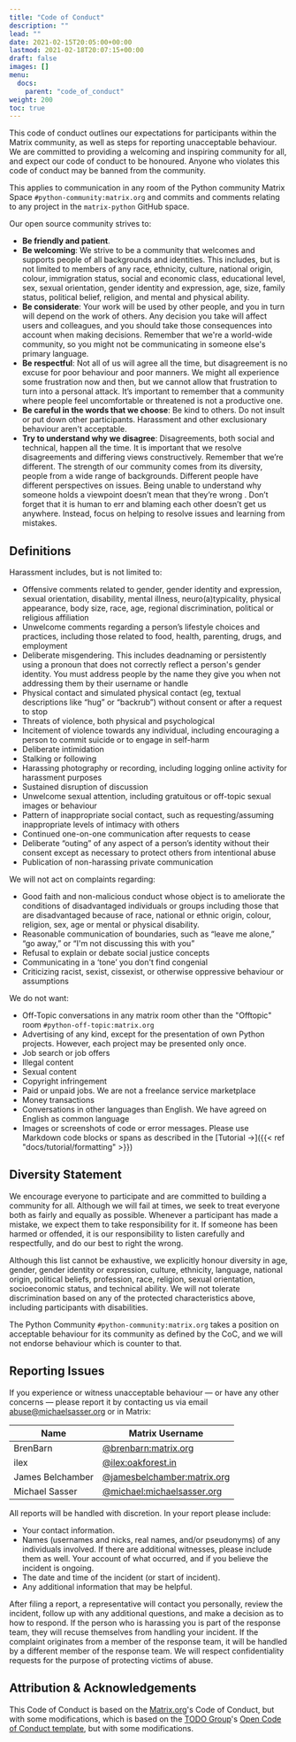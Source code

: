 ```yaml
---
title: "Code of Conduct"
description: ""
lead: ""
date: 2021-02-15T20:05:00+00:00
lastmod: 2021-02-18T20:07:15+00:00
draft: false
images: []
menu:
  docs:
    parent: "code_of_conduct"
weight: 200
toc: true
---
```


This code of conduct outlines our expectations for participants within the
Matrix community, as well as steps for reporting unacceptable behaviour.
We are committed to providing a welcoming and inspiring community for all,
and expect our code of conduct to be honoured. Anyone who violates this code
of conduct may be banned from the community.

This applies to communication in any room of the Python community Matrix Space
`#python-community:matrix.org` and commits and comments relating to any 
project in the `matrix-python` GitHub space.

Our open source community strives to:

- **Be friendly and patient**.
- **Be welcoming**: We strive to be a community that welcomes and supports
  people of all backgrounds and identities. This includes, but is not
  limited to members of any race, ethnicity, culture, national origin,
  colour, immigration status, social and economic class, educational level,
  sex, sexual orientation, gender identity and expression, age, size, family
  status, political belief, religion, and mental and physical ability.
- **Be considerate**: Your work will be used by other people, and you in
  turn will depend on the work of others. Any decision you take will
  affect users and colleagues, and you should take those consequences into
  account when making decisions. Remember that we're a world-wide community,
  so you might not be communicating in someone else's primary language.
- **Be respectful**: Not all of us will agree all the time, but disagreement
  is no excuse for poor behaviour and poor manners. We might all experience
  some frustration now and then, but we cannot allow that frustration to turn
  into a personal attack. It’s important to remember that a community where
  people feel uncomfortable or threatened is not a productive one.
- **Be careful in the words that we choose**: Be kind to others. Do not insult
  or put down other participants. Harassment and other exclusionary behaviour
  aren't acceptable.
- **Try to understand why we disagree**: Disagreements, both social and
  technical, happen all the time. It is important that we resolve disagreements
  and differing views constructively. Remember that we’re different. The
  strength of our community comes from its diversity, people from a wide range
  of backgrounds. Different people have different perspectives on issues. Being
  unable to understand why someone holds a viewpoint doesn’t mean that they’re
  wrong . Don’t forget that it is human to err and blaming each other doesn’t
  get us anywhere. Instead, focus on helping to resolve issues and learning
  from mistakes.

## Definitions

Harassment includes, but is not limited to:

- Offensive comments related to gender, gender identity and expression, sexual
  orientation, disability, mental illness, neuro(a)typicality, physical
  appearance, body size, race, age, regional discrimination, political or
  religious affiliation
- Unwelcome comments regarding a person’s lifestyle choices and practices,
  including those related to food, health, parenting, drugs, and employment
- Deliberate misgendering. This includes deadnaming or persistently using a
  pronoun that does not correctly reflect a person's gender identity. You must
  address people by the name they give you when not addressing them by their
  username or handle
- Physical contact and simulated physical contact (eg, textual descriptions
  like “hug” or “backrub”) without consent or after a request to stop
- Threats of violence, both physical and psychological
- Incitement of violence towards any individual, including encouraging a
  person to commit suicide or to engage in self-harm
- Deliberate intimidation
- Stalking or following
- Harassing photography or recording, including logging online activity for
  harassment purposes
- Sustained disruption of discussion
- Unwelcome sexual attention, including gratuitous or off-topic sexual images
  or behaviour
- Pattern of inappropriate social contact, such as requesting/assuming
  inappropriate levels of intimacy with others
- Continued one-on-one communication after requests to cease
- Deliberate “outing” of any aspect of a person’s identity without their
  consent except as necessary to protect others from intentional abuse
- Publication of non-harassing private communication

We will not act on complaints regarding:

- Good faith and non-malicious conduct whose object is to ameliorate the
  conditions of disadvantaged individuals or groups including those that are
  disadvantaged because of race, national or ethnic origin, colour, religion,
  sex, age or mental or physical disability.
- Reasonable communication of boundaries, such as “leave me alone,” “go away,”
  or “I'm not discussing this with you”
- Refusal to explain or debate social justice concepts
- Communicating in a ‘tone’ you don't find congenial
- Criticizing racist, sexist, cissexist, or otherwise oppressive behaviour or
  assumptions

We do not want:

- Off-Topic conversations in any matrix room other than the "Offtopic" room 
  `#python-off-topic:matrix.org`
- Advertising of any kind, except for the presentation of own Python projects. 
  However, each project may be presented only once.
- Job search or job offers
- Illegal content
- Sexual content
- Copyright infringement
- Paid or unpaid jobs. We are not a freelance service marketplace 
- Money transactions
- Conversations in other languages than English. We have agreed on English as
  common language
- Images or screenshots of code or error messages. Please use Markdown code
  blocks or spans as described in the [Tutorial →]({{< ref "docs/tutorial/formatting" >}})

## Diversity Statement

We encourage everyone to participate and are committed to building a community
for all. Although we will fail at times, we seek to treat everyone both as
fairly and equally as possible. Whenever a participant has made a mistake, we
expect them to take responsibility for it. If someone has been harmed or
offended, it is our responsibility to listen carefully and respectfully, and do
our best to right the wrong.

Although this list cannot be exhaustive, we explicitly honour diversity in age,
gender, gender identity or expression, culture, ethnicity, language, national
origin, political beliefs, profession, race, religion, sexual orientation,
socioeconomic status, and technical ability. We will not tolerate
discrimination based on any of the protected characteristics above, including
participants with disabilities.

The Python Community `#python-community:matrix.org` takes a position on 
acceptable behaviour for its community as defined by the CoC, and we will not 
endorse behaviour which is counter to that.

## Reporting Issues

If you experience or witness unacceptable behaviour — or have any other
concerns — please report it by contacting us via email
[abuse@michaelsasser.org](mailto://abuse@michaelsasser.org) or in Matrix:

| Name             | Matrix Username                                                                          |
| ---------------- | ---------------------------------------------------------------------------------------- |
| BrenBarn         | [@brenbarn:matrix.org](https://app.element.io/#/user/@brenbarn:matrix.org)               |
| ilex             | [@ilex:oakforest.in](https://app.element.io/#/user/@ilex:oakforest.in)                   |
| James Belchamber | [@jamesbelchamber:matrix.org](https://app.element.io/#/user/@jamesbelchamber:matrix.org) |
| Michael Sasser   | [@michael:michaelsasser.org](https://app.element.io/#/user/@michael:michaelsasser.org)   |


All reports will be handled with discretion. In your report please include:

- Your contact information.
- Names (usernames and nicks, real names, and/or pseudonyms) of any
  individuals involved. If there are additional witnesses, please include them
  as well. Your account of what occurred, and if you believe the incident is
  ongoing.
- The date and time of the incident (or start of incident).
- Any additional information that may be helpful.

After filing a report, a representative will contact you personally, review the
incident, follow up with any additional questions, and make a decision as to
how to respond. If the person who is harassing you is part of the response
team, they will recuse themselves from handling your incident. If the complaint
originates from a member of the response team, it will be handled by a
different member of the response team. We will respect confidentiality requests
for the purpose of protecting victims of abuse.

## Attribution & Acknowledgements

This Code of Conduct is based on the
[Matrix.org](https://matrix.org/legal/code-of-conduct)'s Code of Conduct, but
with some modifications, which is based on the
[TODO Group](https://twitter.com/todogroup)'s
[Open Code of Conduct template](https://github.com/todogroup/opencodeofconduct),
but with some modifications.
